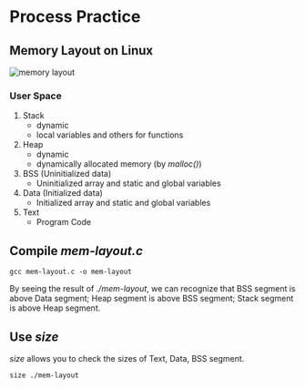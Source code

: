 # Process Practice

## Memory Layout on Linux
![memory layout](https://gabrieletolomei.files.wordpress.com/2013/10/program_in_memory2.png "Memory Layout on Linux")

### User Space
1. Stack
	- dynamic
	- local variables and others for functions
1. Heap
	- dynamic
	- dynamically allocated memory (by _malloc()_)
1. BSS (Uninitialized data)
	- Uninitialized array and static and global variables
1. Data (Initialized data)
	- Initialized array and static and global variables
1. Text
	- Program Code

## Compile _mem-layout.c_
~~~
gcc mem-layout.c -o mem-layout
~~~
By seeing the result of _./mem-layout_, we can recognize that BSS segment is above Data segment; Heap segment is above BSS segment; Stack segment is above Heap segment.

## Use _size_
_size_ allows you to check the sizes of Text, Data, BSS segment.
~~~
size ./mem-layout
~~~
